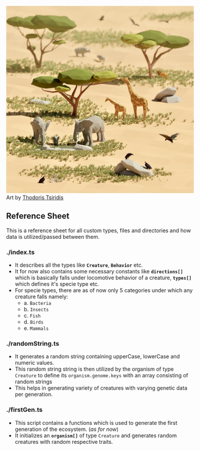 ![Cover Image](./coverImg/thodoris-tsiridis-savanna-wip-6.jpg)
Art by [Thodoris Tsiridis](https://thodoris.artstation.com/)<br>
## Reference Sheet
This is a reference sheet for all custom types, files and directories and how data is utilized/passed between them.
### ./index.ts

- It describes all the types like **`Creature`**, **`Behavior`** etc.
- It for now also contains some necessary constants like **`directions[]`** which is basically falls under locomotive behavior of a creature, **`types[]`** which defines it's specie type etc.
- For specie types, there are as of now only 5 categories under which any creature falls namely:
    - a. `Bacteria`
    - b. `Insects`
    - c. `Fish`
    - d. `Birds`
    - e. `Mammals`

### ./randomString.ts
- It generates a random string containing upperCase, lowerCase and numeric values.
- This random string string is then utilized by the organism of type `Creature` to define its `organism.genome.keys` with an array consisting of random strings
- This helps in generating variety of creatures with varying genetic data per generation.

### ./firstGen.ts
- This script contains a functions which is used to generate the first generation of the ecosystem. (*as for now*)
- It initializes an **`organism[]`** of type `Creature` and generates random creatures with random respective traits.
